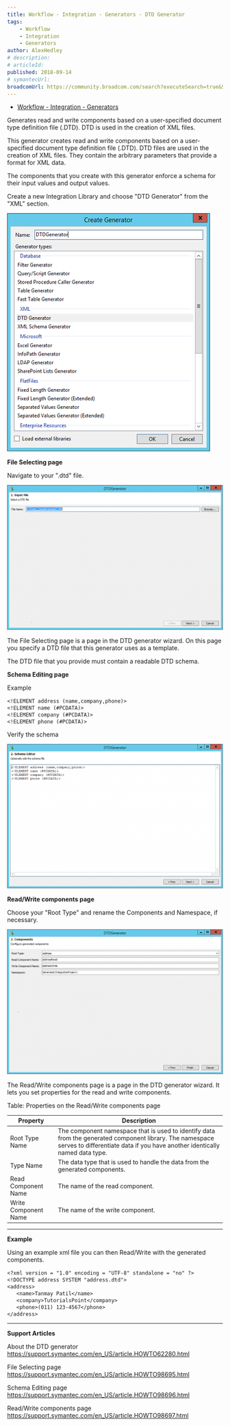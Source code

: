 ```yaml
---
title: Workflow - Integration - Generators - DTD Generator
tags:
    - Workflow
    - Integration
    - Generators
author: AlexHedley
# description: 
# articleId: 
published: 2018-09-14
# symantecUrl:
broadcomUrl: https://community.broadcom.com/search?executeSearch=true&SearchTerm=Workflow%20-%20Integration%20-%20Generators%20-%20DTD%20Generator&l=1
---
```


- [Workflow - Integration - Generators](https://community.broadcom.com/symantecenterprise/viewdocument?DocumentKey=79ea49b7-0c3c-49a1-b6ee-66404e1c4477&amp;CommunityKey=04ead5e9-3643-4118-b853-afa5a58710c6&amp;tab=librarydocuments)

Generates read and write components based on a user-specified document type definition file (.DTD). DTD is used in the creation of XML files.
  
This generator creates read and write components based on a user-specified document type definition file (.DTD). DTD files are used in the creation of XML files. They contain the arbitrary parameters that provide a format for XML data.
  
The components that you create with this generator enforce a schema for their input values and output values.
  
Create a new Integration Library and choose "DTD Generator" from the "XML" section.
  
![Workflow_Generators_DTD_Create](images\Workflow_Generators_DTD_Create.png)
  
**File Selecting page**
  
Navigate to your ".dtd" file.
  
![Input File](images\Workflow_Generators_DTD_InputFile.png)
  
The File Selecting page is a page in the DTD generator wizard. On this page you specify a DTD file that this generator uses as a template.
  
The DTD file that you provide must contain a readable DTD schema.
  
**Schema Editing page**
  
Example

    <!ELEMENT address (name,company,phone)>
    <!ELEMENT name (#PCDATA)>
    <!ELEMENT company (#PCDATA)>
    <!ELEMENT phone (#PCDATA)>

Verify the schema
  
![Schema Editor](images\Workflow_Generators_DTD_SchemaEditor.png)
  
**Read/Write components page**
  
Choose your "Root Type" and rename the Components and Namespace, if necessary.
  
![Components](images\Workflow_Generators_DTD_Components.png)
  
The Read/Write components page is a page in the DTD generator wizard. It lets you set properties for the read and write components.
  
Table: Properties on the Read/Write components page

| Property | Description |
| --- | --- |
| Root Type Name | The component namespace that is used to identify data from the generated component library. The namespace serves to differentiate data if you have another identically named data type. |
| Type Name | The data type that is used to handle the data from the generated components. |
| Read Component Name | The name of the read component. |
| Write Component Name | The name of the write component. |

---
  
**Example**
  
Using an example xml file you can then Read/Write with the generated components.

    <?xml version = "1.0" encoding = "UTF-8" standalone = "no" ?>
    <!DOCTYPE address SYSTEM "address.dtd">
    <address>
       <name>Tanmay Patil</name>
       <company>TutorialsPoint</company>
       <phone>(011) 123-4567</phone>
    </address>

---
  
**Support Articles**
  
About the DTD generator  
https://support.symantec.com/en_US/article.HOWTO62280.html
  
File Selecting page  
https://support.symantec.com/en_US/article.HOWTO98695.html
  
Schema Editing page  
https://support.symantec.com/en_US/article.HOWTO98696.html
  
Read/Write components page  
https://support.symantec.com/en_US/article.HOWTO98697.html
